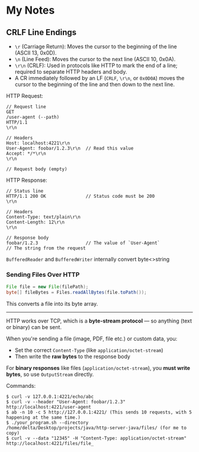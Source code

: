 

# My Notes

## CRLF Line Endings

- `\r` (Carriage Return): Moves the cursor to the beginning of the line (ASCII 13, 0x0D).
- `\n` (Line Feed): Moves the cursor to the next line (ASCII 10, 0x0A).
- `\r\n` (CRLF): Used in protocols like HTTP to mark the end of a line; required to separate HTTP headers and body.
- A CR immediately followed by an LF (`CRLF`, `\r\n`, or `0x0D0A`) moves the cursor to the beginning of the line and then down to the next line.


HTTP Request: 
```
// Request line
GET
/user-agent (--path)
HTTP/1.1
\r\n

// Headers
Host: localhost:4221\r\n
User-Agent: foobar/1.2.3\r\n  // Read this value
Accept: */*\r\n
\r\n

// Request body (empty)
```
HTTP Response: 
``` 
// Status line
HTTP/1.1 200 OK               // Status code must be 200
\r\n

// Headers
Content-Type: text/plain\r\n
Content-Length: 12\r\n
\r\n

// Response body
foobar/1.2.3                  // The value of `User-Agent`                        // The string from the request
```

```BufferedReader``` and ```BufferedWriter``` internally convert byte<>string
### Sending Files Over HTTP

```java
File file = new File(filePath);
byte[] fileBytes = Files.readAllBytes(file.toPath());
```

This converts a file into its byte array.

---

HTTP works over TCP, which is a **byte-stream protocol** — so anything (text or binary) can be sent.

When you're sending a file (image, PDF, file etc.) or custom data, you:

- Set the correct `Content-Type` (like `application/octet-stream`)
- Then write the **raw bytes** to the response body

For **binary responses** like files (`application/octet-stream`), you **must write bytes**, so use `OutputStream` directly.


Commands:
```
$ curl -v 127.0.0.1:4221/echo/abc
$ curl -v --header "User-Agent: foobar/1.2.3" http://localhost:4221/user-agent
$ ab -n 10 -c 5 http://127.0.0.1:4221/ (This sends 10 requests, with 5 happening at the same time.)
$ ./your_program.sh --directory /home/delta/Desktop/projects/java/http-server-java/files/ (for me to copy)
$ curl -v --data "12345" -H "Content-Type: application/octet-stream" http://localhost:4221/files/file_
```